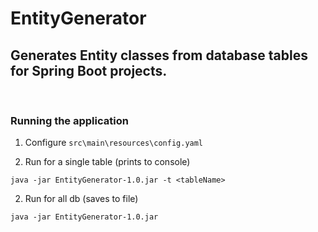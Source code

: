 # EntityGenerator
Generates Entity classes from database tables for Spring Boot projects.
---

<br/>

### Running the application

1. Configure `src\main\resources\config.yaml`

2. Run for a single table (prints to console)
```shell
java -jar EntityGenerator-1.0.jar -t <tableName>
```

2. Run for all db (saves to file)
```shell
java -jar EntityGenerator-1.0.jar
```